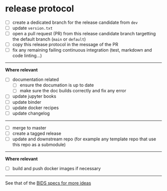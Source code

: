 # release protocol

- [ ] create a dedicated branch for the release candidate from `dev`
- [ ] update `version.txt`
- [ ] open a pull request (PR) from this release candidate branch targetting the default branch (`main` or `default`)
- [ ] copy this release protocol in the message of the PR
- [ ] fix any remaining failing continuous integration (test, markdown and code linting...)

---

**Where relevant**

- [ ] documentation related 
  - [ ] ensure the documation is up to date
  - [ ] make sure the doc builds correctly and fix any error
- [ ] update jupyter books
- [ ] update binder
- [ ] update docker recipes
- [ ] update changelog 

---

- [ ] merge to master
- [ ] create a tagged release
- [ ] update and downstream repo (for example any template repo that use this repo as a submodule)

---

**Where relevant**

- [ ] build and push docker images if necessary

---

See that of the [BIDS specs for more ideas](https://github.com/bids-standard/bids-specification/blob/master/Release_Protocol.md)
